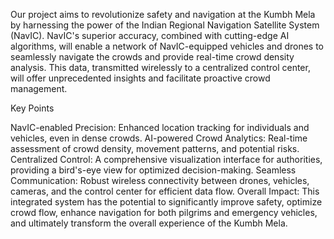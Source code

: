Our project aims to revolutionize safety and navigation at the Kumbh Mela by harnessing the power of the Indian Regional Navigation Satellite System (NavIC).  NavIC's superior accuracy, combined with cutting-edge AI algorithms, will enable a network of  NavIC-equipped vehicles and drones to seamlessly navigate the crowds and provide real-time crowd density analysis. This data, transmitted wirelessly to a centralized control center, will offer unprecedented insights and facilitate proactive crowd management.

Key Points

NavIC-enabled Precision: Enhanced location tracking for individuals and vehicles, even in dense crowds.
AI-powered Crowd Analytics: Real-time assessment of crowd density, movement patterns, and potential risks.
Centralized Control: A comprehensive visualization interface for authorities, providing a bird's-eye view for optimized decision-making.
Seamless Communication: Robust wireless connectivity between drones, vehicles, cameras, and the control center for efficient data flow.
Overall Impact: This integrated system has the potential to significantly improve safety, optimize crowd flow, enhance navigation for both pilgrims and emergency vehicles, and ultimately transform the overall experience of the Kumbh Mela.
